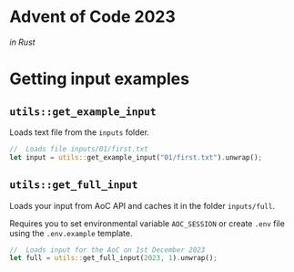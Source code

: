 # Advent of Code 2023
*in Rust*

# Getting input examples

## `utils::get_example_input`
Loads text file from the `inputs` folder.

```rust
//  Loads file inputs/01/first.txt
let input = utils::get_example_input("01/first.txt").unwrap();
```

## `utils::get_full_input`
Loads your input from AoC API and caches it in the folder `inputs/full`.

Requires you to set environmental variable `AOC_SESSION`
or create `.env` file using the `.env.example` template.

```rust
//  Loads input for the AoC on 1st December 2023
let full = utils::get_full_input(2023, 1).unwrap();
```